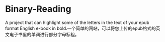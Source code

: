 # Binary-Reading
A project that can highlight some of the letters in the text of your epub format English e-book in bold.一个简单的网站，可以将您上传的epub格式的英文电子书里的单词进行部分字母标粗。
